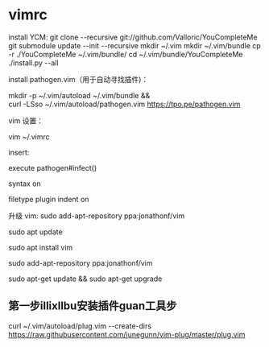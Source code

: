 # vimrc

install YCM:
git clone --recursive git://github.com/Valloric/YouCompleteMe
git submodule update --init --recursive
mkdir ~/.vim
mkdir ~/.vim/bundle
cp -r ./YouCompleteMe ~/.vim/bundle/
cd ~/.vim/bundle/YouCompleteMe
./install.py --all

install pathogen.vim（用于自动寻找插件)：

mkdir -p ~/.vim/autoload ~/.vim/bundle && \
curl -LSso ~/.vim/autoload/pathogen.vim https://tpo.pe/pathogen.vim

vim 设置：

vim ~/.vimrc

insert:

execute pathogen#infect()

syntax on

filetype plugin indent on


升级 vim:
sudo add-apt-repository ppa:jonathonf/vim 


sudo apt update 

sudo apt install vim 

 
sudo add-apt-repository ppa:jonathonf/vim

sudo apt-get update && sudo apt-get upgrade

## 第一步illixllbu安装插件guan工具步 
curl  ~/.vim/autoload/plug.vim --create-dirs https://raw.githubusercontent.com/junegunn/vim-plug/master/plug.vim


